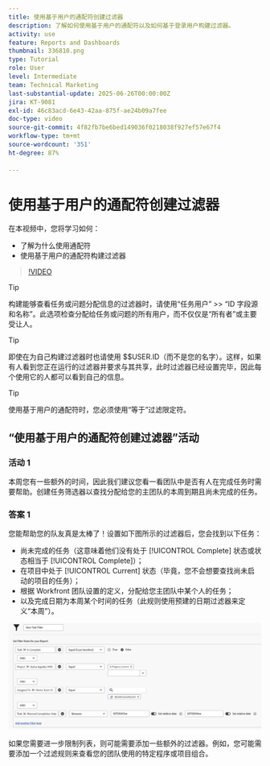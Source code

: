 ```yaml
---
title: 使用基于用户的通配符创建过滤器
description: 了解如何使用基于用户的通配符以及如何基于登录用户构建过滤器。
activity: use
feature: Reports and Dashboards
thumbnail: 336810.png
type: Tutorial
role: User
level: Intermediate
team: Technical Marketing
last-substantial-update: 2025-06-26T00:00:00Z
jira: KT-9081
exl-id: 46c83acd-6e43-42aa-875f-ae24b09a7fee
doc-type: video
source-git-commit: 4f82fb7be6bed149036f0218038f927ef57e67f4
workflow-type: tm+mt
source-wordcount: '351'
ht-degree: 87%

---
```


# 使用基于用户的通配符创建过滤器

在本视频中，您将学习如何：

* 了解为什么使用通配符
* 使用基于用户的通配符构建过滤器

>[!VIDEO](https://video.tv.adobe.com/v/3412652/?quality=12&learn=on&captions=chi_hans)

>[!TIP]
>
>构建能够查看任务或问题分配信息的过滤器时，请使用“任务用户” >> “ID 字段源和名称”。此选项检查分配给任务或问题的所有用户，而不仅仅是“所有者”或主要受让人。

>[!TIP]
>
>即使在为自己构建过滤器时也请使用 $$USER.ID（而不是您的名字）。这样，如果有人看到您正在运行的过滤器并要求与其共享，此时过滤器已经设置完毕，因此每个使用它的人都可以看到自己的信息。

>[!TIP]
>
>使用基于用户的通配符时，您必须使用“等于”过滤限定符。


## “使用基于用户的通配符创建过滤器”活动

### 活动 1

本周您有一些额外的时间，因此我们建议您看一看团队中是否有人在完成任务时需要帮助。创建任务筛选器以查找分配给您的主团队的本周到期且尚未完成的任务。

### 答案 1

您能帮助您的队友真是太棒了！设置如下图所示的过滤器后，您会找到以下任务：

* 尚未完成的任务（这意味着他们没有处于 [!UICONTROL Complete] 状态或状态相当于 [!UICONTROL Complete]）；
* 在项目中处于 [!UICONTROL Current] 状态（毕竟，您不会想要查找尚未启动的项目的任务）；
* 根据 Workfront 团队设置的定义，分配给您主团队中某个人的任务；
* 以及完成日期为本周某个时间的任务（此规则使用预建的日期过滤器来定义“本周”）。

![使用基于用户的通配符创建任务过滤器的屏幕图像](assets/user-wildcard-exercise-answer.png)

如果您需要进一步限制列表，则可能需要添加一些额外的过滤器。例如，您可能需要添加一个过滤规则来查看您的团队使用的特定程序或项目组合。
